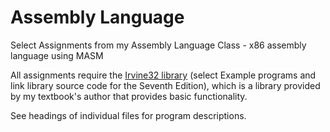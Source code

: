 # Assembly Language
Select Assignments from my Assembly Language Class - x86 assembly language using MASM

All assignments require the [Irvine32 library](http://kipirvine.com/asm/examples/index.htm) (select Example programs and link library source code for the Seventh Edition), which is a library provided by my textbook's author that provides basic functionality.

See headings of individual files for program descriptions.
